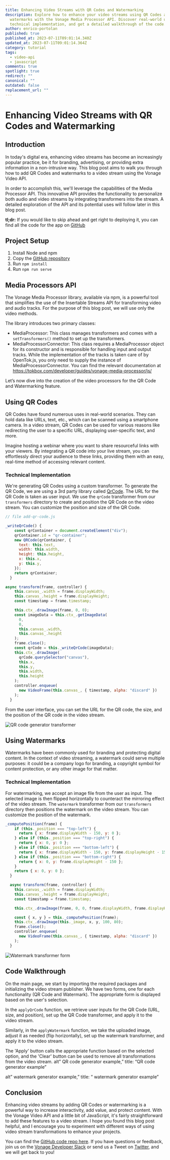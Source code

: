 ```yaml
---
title: Enhancing Video Streams with QR Codes and Watermarking
description: Explore how to enhance your video streams using QR Codes and
  watermarks with the Vonage Media Processor API. Discover real-world use cases,
  technical implementation, and get a detailed walkthrough of the code.
author: enrico-portolan
published: true
published_at: 2023-07-11T09:01:14.340Z
updated_at: 2023-07-11T09:01:14.364Z
category: tutorial
tags:
  - video-api
  - javascript
comments: true
spotlight: true
redirect: ""
canonical: ""
outdated: false
replacement_url: ""
---
```

# Enhancing Video Streams with QR Codes and Watermarking

## Introduction

In today's digital era, enhancing video streams has become an increasingly popular practice, be it for branding, advertising, or providing extra information in a non-intrusive way. This blog post aims to walk you through how to add QR Codes and watermarks to a video stream using the Vonage Video API. 

In order to accomplish this, we'll leverage the capabilities of the Media Processor API. This innovative API provides the functionality to personalize both audio and video streams by integrating transformers into the stream. A detailed exploration of the API and its potential uses will follow later in this blog post.

**tl;dr:** If you would like to skip ahead and get right to deploying it, you can find all the code for the app on [GitHub](https://github.com/Vonage-Community/blog-video_api-javascript_enhancing_video_streams_with_qr_codes_and_watermarking)

## Project Setup

1. Install Node and npm
2. Copy the [GitHub repository](https://github.com/Vonage-Community/blog-video_api-javascript_enhancing_video_streams_with_qr_codes_and_watermarking)
3. Run `npm install`
4. Run `npm run serve`

## Media Processors API

The Vonage Media Processor library, available via npm, is a powerful tool that simplifies the use of the Insertable Streams API for transforming video and audio tracks. For the purpose of this blog post, we will use only the video methods.

The library introduces two primary classes:

* MediaProcessor: This class manages transformers and comes with a `setTransformers()` method to set up the transformers.
* MediaProcessorConnector: This class requires a MediaProcessor object for its constructor and is responsible for handling input and output tracks. While the implementation of the tracks is taken care of by OpenTok.js, you only need to supply the instance of MediaProcessorConnector.
  You can find the relevant documentation at https://tokbox.com/developer/guides/vonage-media-processor/js/

Let’s now dive into the creation of the video processors for the QR Code and Watermarking feature. 

## Using QR Codes

QR Codes have found numerous uses in real-world scenarios. They can hold data like URLs, text, etc., which can be scanned using a smartphone camera. In a video stream, QR Codes can be used for various reasons like redirecting the user to a specific URL, displaying user-specific text, and more. 

Imagine hosting a webinar where you want to share resourceful links with your viewers. By integrating a QR code into your live stream, you can effortlessly direct your audience to these links, providing them with an easy, real-time method of accessing relevant content.

### Technical Implementation

We're generating QR Codes using a custom transformer. To generate the QR Code, we are using a 3rd party library called [QrCode](https://github.com/davidshimjs/qrcodejs). 
The URL for the QR Code is taken as user input. We use the `qrCode` transformer from our `transformers` directory to create and position the QR Code on the video stream. You can customize the position and size of the QR Code.

```javascript
// file add-qr-code.js

_writeQrCode() {
    const qrContainer = document.createElement("div");
    qrContainer.id = "qr-container";
    new QRCode(qrContainer, {
      text: this.text,
      width: this.width,
      height: this.height,
      x: this.x,
      y: this.y,
    });
    return qrContainer;
  }

async transform(frame, controller) {
    this.canvas_.width = frame.displayWidth;
    this.canvas_.height = frame.displayHeight;
    const timestamp = frame.timestamp;

    this.ctx_.drawImage(frame, 0, 0);
    const imageData = this.ctx_.getImageData(
      0,
      0,
      this.canvas_.width,
      this.canvas_.height
    );
    frame.close();
    const qrCode = this._writeQrCode(imageData);
    this.ctx_.drawImage(
      qrCode.querySelector("canvas"),
      this.x,
      this.y,
      this.width,
      this.height
    );
    controller.enqueue(
      new VideoFrame(this.canvas_, { timestamp, alpha: "discard" })
    );
  }
```

From the user interface, you can set the URL for the QR code, the size, and the position of the QR code in the video stream. 

![QR code generator transformer](/content/blog/enhancing-video-streams-with-qr-codes-and-watermarking/qr-code-generator.png "QR code transformer")

## Using Watermarks

Watermarks have been commonly used for branding and protecting digital content. In the context of video streaming, a watermark could serve multiple purposes: it could be a company logo for branding, a copyright symbol for content protection, or any other image for that matter.

### Technical Implementation

For watermarking, we accept an image file from the user as input. The selected image is then flipped horizontally to counteract the mirroring effect of the video stream. The `watermark` transformer from our `transformers` directory then positions the watermark on the video stream. You can customize the position of the watermark.

```javascript
_computePosition(frame) {
    if (this._position === "top-left") {
      return { x: frame.displayWidth - 150, y: 0 };
    } else if (this._position === "top-right") {
      return { x: 0, y: 0 };
    } else if (this._position === "bottom-left") {
      return { x: frame.displayWidth - 150, y: frame.displayHeight - 150 };
    } else if (this._position === "bottom-right") {
      return { x: 0, y: frame.displayHeight - 150 };
    }
    return { x: 0, y: 0 };
  }

  async transform(frame, controller) {
    this.canvas_.width = frame.displayWidth;
    this.canvas_.height = frame.displayHeight;
    const timestamp = frame.timestamp;

    this.ctx_.drawImage(frame, 0, 0, frame.displayWidth, frame.displayHeight);

    const { x, y } = this._computePosition(frame);
    this.ctx_.drawImage(this._image, x, y, 100, 80);
    frame.close();
    controller.enqueue(
      new VideoFrame(this.canvas_, { timestamp, alpha: "discard" })
    );
  }
```

![Watermark transformer form](/content/blog/enhancing-video-streams-with-qr-codes-and-watermarking/watermark.png "Watermark transformer")

## Code Walkthrough

On the main page, we start by importing the required packages and initializing the video stream publisher. We have two forms, one for each functionality (QR Code and Watermark). The appropriate form is displayed based on the user's selection.

In the `applyQrCode` function, we retrieve user inputs for the QR Code (URL, size, and position), set up the QR Code transformer, and apply it to the video stream.

Similarly, in the `applyWatermark` function, we take the uploaded image, adjust it as needed (flip horizontally), set up the watermark transformer, and apply it to the video stream.

The 'Apply' button calls the appropriate function based on the selected option, and the 'Clear' button can be used to remove all transformations from the video stream.
alt” QR code generator example,” title: “QR code generator example”

alt” watermark generator example,” title: “ watermark generator example”

## Conclusion

Enhancing video streams by adding QR Codes or watermarking is a powerful way to increase interactivity, add value, and protect content. With the Vonage Video API and a little bit of JavaScript, it's fairly straightforward to add these features to a video stream. I hope you found this blog post helpful, and I encourage you to experiment with different ways of using video stream transformations to enhance your projects.

You can find the [GitHub code repo here](https://github.com/Vonage-Community/blog-video_api-javascript_enhancing_video_streams_with_qr_codes_and_watermarking). If you have questions or feedback, join us on the [Vonage Developer Slack](https://developer.vonage.com/community/slack) or send us a Tweet on [Twitter](https://twitter.com/VonageDev), and we will get back to you!